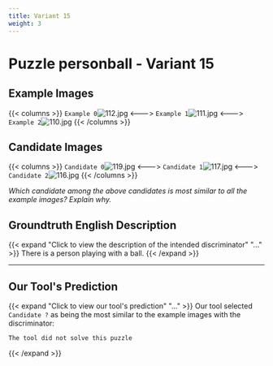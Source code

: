 ```yaml
---
title: Variant 15
weight: 3
---
```


# Puzzle personball - Variant 15

## Example Images
{{< columns >}}
`Example 0`![112.jpg](/natscene-data/images/112.jpg)
<--->
`Example 1`![111.jpg](/natscene-data/images/111.jpg)
<--->
`Example 2`![110.jpg](/natscene-data/images/110.jpg)
{{< /columns >}}

## Candidate Images
{{< columns >}}
`Candidate 0`![119.jpg](/natscene-data/images/119.jpg)
<--->
`Candidate 1`![117.jpg](/natscene-data/images/117.jpg)
<--->
`Candidate 2`![116.jpg](/natscene-data/images/116.jpg)
{{< /columns >}}

*Which candidate among the above candidates is most similar to all the example images? Explain why.*

## Groundtruth English Description

{{< expand "Click to view the description of the intended discriminator" "..." >}}
There is a person playing with a ball.
{{< /expand >}}

---



## Our Tool's Prediction

{{< expand "Click to view our tool's prediction" "..." >}}
Our tool selected `Candidate ?` as being the most similar to the example images with the discriminator:
```plaintext
The tool did not solve this puzzle
```
{{< /expand >}}
